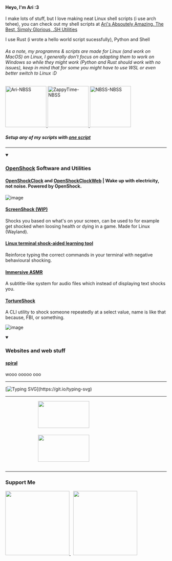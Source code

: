 #### Heyo, I'm Ari :3 
I make lots of stuff, but I love making neat Linux shell scripts (i use arch tehee), you can check out my shell scripts at [ Ari's Absoutely Amazing, The Best, Simply Glorious, .SH Utilities](https://github.com/AAATBSGSHU)

I use Rust (i wrote a hello world script sucessfully), Python and Shell

###### As a note, my programms & scripts are made for Linux (and work on MacOS) on Linux, I generally don't focus on adapting them to work on Windows so while they might work (Python and Rust should work with no issues), keep in mind that for some you might have to use WSL or even better switch to Linux :D


<a href="https://github.com/AAATBSGSHU">
  <img src="https://github.com/user-attachments/assets/07f67f30-1d09-40f8-a3a8-f70dacb62123" width="128" height="128" alt="Ari-NBSS">
</a>


<a href="https://github.com/ZappyTime">
  <img src="https://github.com/user-attachments/assets/6875ee39-bb46-448f-9334-e3116b112376" width="128" height="128" alt="ZappyTime-NBSS">
</a>


<a href="https://github.com/No-Bullshit-Software">
  <img src="https://github.com/user-attachments/assets/efac5729-56a5-46b8-837e-5a9971f432f5" width="128" height="128" alt="NBSS-NBSS">
</a>


##### Setup any of my scripts with [one script](https://github.com/Arxari/setup)
-- -

<details open>

<summary>
<h3><a href="https://openshock.org/">OpenShock</a> Software and Utilities</h3>
</summary>
  
#### [OpenShockClock](https://github.com/Arxari/OpenShockClock) and [OpenShockClockWeb](https://github.com/Arxari/OpenShockClockWeb) | Wake up with electricity, not noise. Powered by OpenShock.
![image](https://github.com/user-attachments/assets/3ed213f0-f082-4d6a-bd38-0d3d8d2c0167)


#### [ScreenShock (WIP)](https://github.com/Arxari/ScreenShock)
Shocks you based on what's on your screen, can be used to for example get shocked when loosing health or dying in a game. Made for Linux (Wayland).

#### [Linux terminal shock-aided learning tool](https://github.com/Arxari/Linux-terminal-shock-aided-learning-tool)
Reinforce typing the correct commands in your terminal with negative behavioural shocking.

#### [Immersive ASMR](https://github.com/Arxari/immersive-asmr)
A subtitle-like system for audio files which instead of displaying text shocks you.

#### [TortureShock](https://github.com/Arxari/TortureShock)
A CLI utility to shock someone repeatedly at a select value, name is like that because, FBI, or something.

![image](https://github.com/user-attachments/assets/1f19edbf-a470-45ae-8de8-87a47ee38cb4)

</details open>

<details open>

<summary>
<h3> Websites and web stuff</h3>
</summary>

#### [spiral](https://arxari.github.io/spiral.html/)
wooo ooooo ooo



</details open>


-- -

[![Typing SVG](https://readme-typing-svg.demolab.com?font=Fira+Code&color=F7F7F7&width=435&height=60&lines=Hey+guys%2C+did+you+know+that;in+terms+of+human+companionship;Flareon+is+objectively+the+most;huggable+Pokemon%3F;While+their+maximum+temperature;is+likely+too+much+for+most%2C;they+are+capable+of+controlling+it%2C+;so+they+can+set+themselves+to;the+perfect+temperature+for+you.;Along+with+that%2C;they+have+a+lot+of+fluff%2C;making+them+undeniably+incredibly;soft+to+touch.;But+that's+not+all%2C;they+have+a+very+respectable;special+defense+stat+of+110%2C;which+means+that+they+are+likely;very+calm;and+resistant+to+emotional+damage.;Because+of+this%2C;if+you+have+a+bad+day%2C;you+can+vent+to+it;while+hugging+it%2C;and+it+won't+mind.;+It+can+make+itself+even+more;+endearing+with+moves+like;Charm+and+Baby+Doll+Eyes;ensuring+that+you+never+have+a;prolonged+bout+of+depression;+ever+again.)](https://git.io/typing-svg)
-- -
<div style="display: flex; flex-direction: column; align-items: center;">
  <div style="width: 300px; height: 100px;">
    <img src="https://github-readme-stats.vercel.app/api?username=arxari&show_icons=true&theme=dracula" style="width: 160px; height: 84px;">
  </div>
  <div style="width: 300px; height: 100px; margin-top: 5px;">
    <img src="https://github-readme-stats.vercel.app/api/top-langs/?username=arxari&size_weight=0.0005&count_weight=0.3&layout=compact&theme=dracula" style="width: 160px; height: 84px;">
  </div>
</div>

-- -

### Support Me

<p>
  <a href="https://www.buymeacoffee.com/arxari" style="margin-right: 0.5rem;">
    <img src="https://cdn.buymeacoffee.com/buttons/v2/default-yellow.png" width="200"/>
  </a>
  <a href="https://www.ko-fi.com/arxari">
    <img src="https://storage.ko-fi.com/cdn/kofi2.png?v=3" width="200"/>
  </a>
</p>


